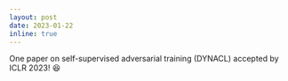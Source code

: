 ```yaml
---
layout: post
date: 2023-01-22
inline: true
---
```


One paper on self-supervised adversarial training (DYNACL) accepted by ICLR 2023! :satisfied:

